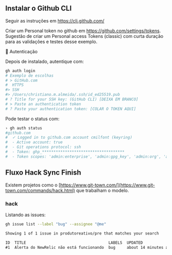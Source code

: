 

## Instalar o Github CLI

Seguir as instruções em https://cli.github.com/

Criar um Personal token no github em https://github.com/settings/tokens. Sugestão de criar um Personal access Tokens (classic) com curta duração para as validações e testes desse exemplo.

🔐 Autenticação

Depois de instalado, autentique com:

```sh
gh auth login
# Exemplo de escolhas
# > GitHub.com
#  HTTPS
#> SSH
#> /Users/christiano.m.almeida/.ssh/id_ed25519.pub
# ? Title for your SSH key: (GitHub CLI) [DEIXA EM BRANCO]
# > Paste an authentication token
# ? Paste your authentication token: [COLAR O TOKEN AQUI]
```

Pode testar o status com:
```sh
› gh auth status
#github.com
#  ✓ Logged in to github.com account cmilfont (keyring)
#  - Active account: true
#  - Git operations protocol: ssh
#  - Token: ghp_************************************
#  - Token scopes: 'admin:enterprise', 'admin:gpg_key', 'admin:org', 'admin:org_hook', 'admin:public_key', 'admin:repo_hook', 'admin:ssh_signing_key', 'audit_log', 'codespace', 'copilot', 'delete:packages', 'delete_repo', 'gist', 'notifications', 'project', 'repo', 'user', 'workflow', 'write:discussion', 'write:network_configurations', 'write:packages'
```

## Fluxo Hack Sync Finish

Existem projetos como o [https://www.git-town.com/](https://www.git-town.com/commands/hack.html) que trabalham o modelo.

### hack

Listando as issues:

```sh
gh issue list --label "bug" --assignee "@me"
```

```md
Showing 1 of 1 issue in produtoreativo/pre that matches your search

ID  TITLE                                    LABELS  UPDATED             
#1  Alerta do NewRelic não está funcionando  bug     about 14 minutes ago
```